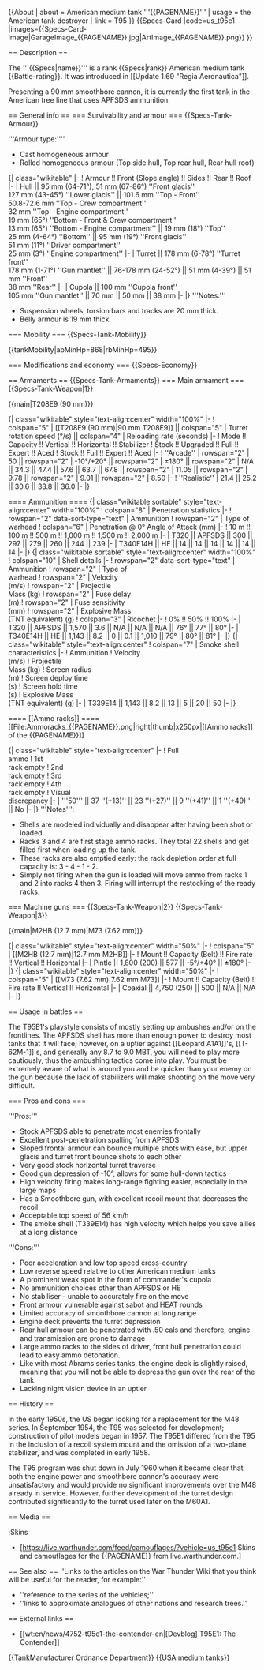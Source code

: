 {{About
| about = American medium tank '''{{PAGENAME}}'''
| usage = the American tank destroyer
| link = T95
}}
{{Specs-Card
|code=us_t95e1
|images={{Specs-Card-Image|GarageImage_{{PAGENAME}}.jpg|ArtImage_{{PAGENAME}}.png}}
}}

== Description ==
<!-- ''In the description, the first part should be about the history of the creation and combat usage of the vehicle, as well as its key features. In the second part, tell the reader about the ground vehicle in the game. Insert a screenshot of the vehicle, so that if the novice player does not remember the vehicle by name, he will immediately understand what kind of vehicle the article is talking about.'' -->
The '''{{Specs|name}}''' is a rank {{Specs|rank}} American medium tank {{Battle-rating}}. It was introduced in [[Update 1.69 "Regia Aeronautica"]].

Presenting a 90 mm smoothbore cannon, it is currently the first tank in the American tree line that uses APFSDS ammunition.

== General info ==
=== Survivability and armour ===
{{Specs-Tank-Armour}}
<!-- ''Describe armour protection. Note the most well protected and key weak areas. Appreciate the layout of modules as well as the number and location of crew members. Is the level of armour protection sufficient, is the placement of modules helpful for survival in combat? If necessary use a visual template to indicate the most secure and weak zones of the armour.'' -->
'''Armour type:''''

* Cast homogeneous armour
* Rolled homogeneous armour (Top side hull, Top rear hull, Rear hull roof)

{| class="wikitable"
|-
! Armour !! Front (Slope angle) !! Sides !! Rear !! Roof
|-
| Hull || 95 mm (64-71°), 51 mm (67-86°) ''Front glacis'' <br> 127 mm (43-45°) ''Lower glacis''  || 101.6 mm ''Top - Front'' <br> 50.8-72.6 mm ''Top - Crew compartment'' <br> 32 mm ''Top - Engine compartment'' <br> 19 mm (65°) ''Bottom - Front & Crew compartment'' <br> 13 mm (65°) ''Bottom - Engine compartment'' || 19 mm (18°) ''Top'' <br> 25 mm (4-64°) ''Bottom'' || 95 mm (19°) ''Front glacis'' <br> 51 mm (11°) ''Driver compartment'' <br> 25 mm (3°) ''Engine compartment''
|-
| Turret || 178 mm (6-78°) ''Turret front'' <br> 178 mm (1-71°) ''Gun mantlet'' || 76-178 mm (24-52°) || 51 mm (4-39°) || 51 mm ''Front'' <br> 38 mm ''Rear''
|-
| Cupola || 100 mm ''Cupola front'' <br> 105 mm ''Gun mantlet'' || 70 mm || 50 mm || 38 mm
|-
|}
'''Notes:'''

* Suspension wheels, torsion bars and tracks are 20 mm thick.
* Belly armour is 19 mm thick.

=== Mobility ===
{{Specs-Tank-Mobility}}
<!-- ''Write about the mobility of the ground vehicle. Estimate the specific power and manoeuvrability, as well as the maximum speed forwards and backwards.'' -->

{{tankMobility|abMinHp=868|rbMinHp=495}}

=== Modifications and economy ===
{{Specs-Economy}}

== Armaments ==
{{Specs-Tank-Armaments}}
=== Main armament ===
{{Specs-Tank-Weapon|1}}
<!-- ''Give the reader information about the characteristics of the main gun. Assess its effectiveness in a battle based on the reloading speed, ballistics and the power of shells. Do not forget about the flexibility of the fire, that is how quickly the cannon can be aimed at the target, open fire on it and aim at another enemy. Add a link to the main article on the gun: <code><nowiki>{{main|Name of the weapon}}</nowiki></code>. Describe in general terms the ammunition available for the main gun. Give advice on how to use them and how to fill the ammunition storage.'' -->
{{main|T208E9 (90 mm)}}

{| class="wikitable" style="text-align:center" width="100%"
|-
! colspan="5" | [[T208E9 (90 mm)|90 mm T208E9]] || colspan="5" | Turret rotation speed (°/s) || colspan="4" | Reloading rate (seconds)
|-
! Mode !! Capacity !! Vertical !! Horizontal !! Stabilizer
! Stock !! Upgraded !! Full !! Expert !! Aced
! Stock !! Full !! Expert !! Aced
|-
! ''Arcade''
| rowspan="2" | 50 || rowspan="2" | -10°/+20° || rowspan="2" | ±180° || rowspan="2" | N/A || 34.3 || 47.4 || 57.6 || 63.7 || 67.8 || rowspan="2" | 11.05 || rowspan="2" | 9.78 || rowspan="2" | 9.01 || rowspan="2" | 8.50
|-
! ''Realistic''
| 21.4 || 25.2 || 30.6 || 33.8 || 36.0
|-
|}

==== Ammunition ====
{| class="wikitable sortable" style="text-align:center" width="100%"
! colspan="8" | Penetration statistics
|-
! rowspan="2" data-sort-type="text" | Ammunition
! rowspan="2" | Type of<br>warhead
! colspan="6" | Penetration @ 0° Angle of Attack (mm)
|-
! 10 m !! 100 m !! 500 m !! 1,000 m !! 1,500 m !! 2,000 m
|-
| T320 || APFSDS || 300 || 297 || 279 || 260 || 244 || 239
|-
| T340E14H || HE || 14 || 14 || 14 || 14 || 14 || 14
|-
|}
{| class="wikitable sortable" style="text-align:center" width="100%"
! colspan="10" | Shell details
|-
! rowspan="2" data-sort-type="text" | Ammunition
! rowspan="2" | Type of<br>warhead
! rowspan="2" | Velocity<br>(m/s)
! rowspan="2" | Projectile<br>Mass (kg)
! rowspan="2" | Fuse delay<br>(m)
! rowspan="2" | Fuse sensitivity<br>(mm)
! rowspan="2" | Explosive Mass<br>(TNT equivalent) (g)
! colspan="3" | Ricochet
|-
! 0% !! 50% !! 100%
|-
| T320 || APFSDS || 1,570 || 3.6 || N/A || N/A || N/A || 76° || 77° || 80°
|-
| T340E14H || HE || 1,143 || 8.2 || 0 || 0.1 || 1,010 || 79° || 80° || 81°
|-
|}
{| class="wikitable" style="text-align:center"
! colspan="7" | Smoke shell characteristics
|-
! Ammunition
! Velocity<br>(m/s)
! Projectile<br>Mass (kg)
! Screen radius<br>(m)
! Screen deploy time<br>(s)
! Screen hold time<br>(s)
! Explosive Mass<br>(TNT equivalent) (g)
|-
| T339E14 || 1,143 || 8.2 || 13 || 5 || 20 || 50
|-
|}

==== [[Ammo racks]] ====
[[File:Ammoracks_{{PAGENAME}}.png|right|thumb|x250px|[[Ammo racks]] of the {{PAGENAME}}]]
<!-- '''Last updated: 2.7.0.173''' -->
{| class="wikitable" style="text-align:center"
|-
! Full<br>ammo
! 1st<br>rack empty
! 2nd<br>rack empty
! 3rd<br>rack empty
! 4th<br>rack empty
! Visual<br>discrepancy
|-
| '''50''' || 37&nbsp;''(+13)'' || 23&nbsp;''(+27)'' || 9&nbsp;''(+41)'' || 1&nbsp;''(+49)'' || No
|-
|}
'''Notes''':

* Shells are modeled individually and disappear after having been shot or loaded.
* Racks 3 and 4 are first stage ammo racks. They total 22 shells and get filled first when loading up the tank.
* These racks are also emptied early: the rack depletion order at full capacity is: 3 - 4 - 1 - 2.
* Simply not firing when the gun is loaded will move ammo from racks 1 and 2 into racks 4 then 3. Firing will interrupt the restocking of the ready racks.

=== Machine guns ===
{{Specs-Tank-Weapon|2}}
{{Specs-Tank-Weapon|3}}
<!-- ''Offensive and anti-aircraft machine guns not only allow you to fight some aircraft but also are effective against lightly armoured vehicles. Evaluate machine guns and give recommendations on its use.'' -->
{{main|M2HB (12.7 mm)|M73 (7.62 mm)}}

{| class="wikitable" style="text-align:center" width="50%"
|-
! colspan="5" | [[M2HB (12.7 mm)|12.7 mm M2HB]]
|-
! Mount !! Capacity (Belt) !! Fire rate !! Vertical !! Horizontal
|-
| Pintle || 1,800 (200) || 577 || -5°/+40° || ±180°
|-
|}
{| class="wikitable" style="text-align:center" width="50%"
|-
! colspan="5" | [[M73 (7.62 mm)|7.62 mm M73]]
|-
! Mount !! Capacity (Belt) !! Fire rate !! Vertical !! Horizontal
|-
| Coaxial || 4,750 (250) || 500 || N/A || N/A
|-
|}

== Usage in battles ==
<!-- ''Describe the tactics of playing in the vehicle, the features of using vehicles in the team and advice on tactics. Refrain from creating a "guide" - do not impose a single point of view but instead give the reader food for thought. Describe the most dangerous enemies and give recommendations on fighting them. If necessary, note the specifics of the game in different modes (AB, RB, SB).'' -->
The T95E1's playstyle consists of mostly setting up ambushes and/or on the frontlines. The APFSDS shell has more than enough power to destroy most tanks that it will face; however, on a uptier against [[Leopard A1A1]]'s, [[T-62M-1]]'s, and generally any 8.7 to 9.0 MBT, you will need to play more cautiously, thus the ambushing tactics come into play. You must be extremely aware of what is around you and be quicker than your enemy on the gun because the lack of stabilizers will make shooting on the move very difficult.

=== Pros and cons ===
<!-- ''Summarise and briefly evaluate the vehicle in terms of its characteristics and combat effectiveness. Mark its pros and cons in a bulleted list. Try not to use more than 6 points for each of the characteristics. Avoid using categorical definitions such as "bad", "good" and the like - use substitutions with softer forms such as "inadequate" and "effective".'' -->

'''Pros:'''

* Stock APFSDS able to penetrate most enemies frontally
* Excellent post-penetration spalling from APFSDS
* Sloped frontal armour can bounce multiple shots with ease, but upper glacis and turret front bounce shots to each other
* Very good stock horizontal turret traverse
* Good gun depression of -10°, allows for some hull-down tactics
* High velocity firing makes long-range fighting easier, especially in the large maps
* Has a Smoothbore gun, with excellent recoil mount that decreases the recoil
* Acceptable top speed of 56 km/h
* The smoke shell (T339E14) has high velocity which helps you save allies at a long distance

'''Cons:'''

* Poor acceleration and low top speed cross-country
* Low reverse speed relative to other American medium tanks
* A prominent weak spot in the form of commander's cupola
* No ammunition choices other than APFSDS or HE
* No stabiliser - unable to accurately fire on the move
* Front armour vulnerable against sabot and HEAT rounds
* Limited accuracy of smoothbore cannon at long range
* Engine deck prevents the turret depression
* Rear hull armour can be penetrated with .50 cals and therefore, engine and transmission are prone to damage
* Large ammo racks to the sides of driver, front hull penetration could lead to easy ammo detonation.
* Like with most Abrams series tanks, the engine deck is slightly raised, meaning that you will not be able to depress the gun over the rear of the tank.
* Lacking night vision device in an uptier

== History ==
<!-- ''Describe the history of the creation and combat usage of the vehicle in more detail than in the introduction. If the historical reference turns out to be too long, take it to a separate article, taking a link to the article about the vehicle and adding a block "/History" (example: <nowiki>https://wiki.warthunder.com/(Vehicle-name)/History</nowiki>) and add a link to it here using the <code>main</code> template. Be sure to reference text and sources by using <code><nowiki><ref></ref></nowiki></code>, as well as adding them at the end of the article with <code><nowiki><references /></nowiki></code>. This section may also include the vehicle's dev blog entry (if applicable) and the in-game encyclopedia description (under <code><nowiki>=== In-game description ===</nowiki></code>, also if applicable).'' -->
In the early 1950s, the US began looking for a replacement for the M48 series.  In September 1954, the T95 was selected for development; construction of pilot models began in 1957.  The T95E1 differed from the T95 in the inclusion of a recoil system mount and the omission of a two-plane stabilizer, and was completed in early 1958.

The T95 program was shut down in July 1960 when it became clear that both the engine power and smoothbore cannon's accuracy were unsatisfactory and would provide no significant improvements over the M48 already in service.  However, further development of the turret design contributed significantly to the turret used later on the M60A1.

== Media ==
<!-- ''Excellent additions to the article would be video guides, screenshots from the game, and photos.'' -->

;Skins

* [https://live.warthunder.com/feed/camouflages/?vehicle=us_t95e1 Skins and camouflages for the {{PAGENAME}} from live.warthunder.com.]

== See also ==
''Links to the articles on the War Thunder Wiki that you think will be useful for the reader, for example:''

* ''reference to the series of the vehicles;''
* ''links to approximate analogues of other nations and research trees.''

== External links ==
<!-- ''Paste links to sources and external resources, such as:''
* ''topic on the official game forum;''
* ''other literature.'' -->

* [[wt:en/news/4752-t95e1-the-contender-en|[Devblog] T95E1: The Contender]]

{{TankManufacturer Ordnance Department}}
{{USA medium tanks}}